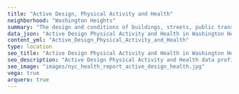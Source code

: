 ```yaml
---
title: "Active Design, Physical Activity and Health"
neighborhood: "Washington Heights"
summary: "The design and conditions of buildings, streets, public transportation and parks influence physical activity, use of active transportation and other healthy behavior. A neighborhood's features can also impact the safety of its residents."
data_json: "Active Design Physical Activity and Health in Washington Heights"
content_yml: "Active_Design_Physical_Activity_and_Health"
type: location
seo_title: "Active Design Physical Activity and Health in Washington Heights"
seo_description: "Active Design Physical Activity and Health data profile for the Washington Heights neighborhood of NYC."
seo_image: "images/nyc_health_report_active_design_health.jpg"
vega: true
arquero: true
---
```

